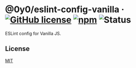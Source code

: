 # @0y0/eslint-config-vanilla · [![GitHub license](https://img.shields.io/badge/license-MIT-blue.svg)](https://github.com/o0y0o/eslint-configs/blob/master/LICENSE) [![npm](https://img.shields.io/npm/v/@0y0/eslint-config-vanilla.svg)](https://www.npmjs.com/package/@0y0/eslint-config-vanilla) ![Status](https://github.com/o0y0o/eslint-configs/workflows/Package/badge.svg)

ESLint config for Vanilla JS.

## License

[MIT](https://github.com/o0y0o/eslint-configs/blob/master/LICENSE)

